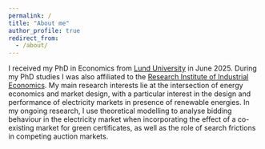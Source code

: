 ```yaml
---
permalink: /
title: "About me"
author_profile: true
redirect_from: 
  - /about/
---
```



I received my PhD in Economics from <a href="https://portal.research.lu.se/en/persons/kajsa-ganhammar" class="custom-link">Lund University</a> in June 2025. During my PhD studies I was also affiliated to the <a href="https://www.ifn.se/en/researchers/graduate-students/kajsa-ganhammar/" class="custom-link">Research Institute of Industrial Economics</a>. My main research interests lie at the intersection of energy economics and market design, with a particular interest in the design and performance of electricity markets in presence of renewable energies. In my ongoing research, I use theoretical modelling to analyse bidding behaviour in the electricity market when incorporating the effect of a co-existing market for green certificates, as well as the role of search frictions in competing auction markets.  








